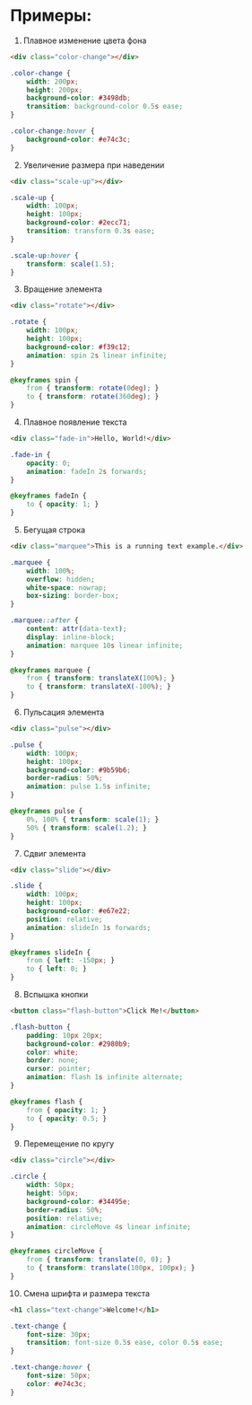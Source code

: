 # Примеры:

1. Плавное изменение цвета фона

```html
<div class="color-change"></div>
```

```css
.color-change {
    width: 200px;
    height: 200px;
    background-color: #3498db;
    transition: background-color 0.5s ease;
}

.color-change:hover {
    background-color: #e74c3c;
}
```

2. Увеличение размера при наведении

```html
<div class="scale-up"></div>
```

```css
.scale-up {
    width: 100px;
    height: 100px;
    background-color: #2ecc71;
    transition: transform 0.3s ease;
}

.scale-up:hover {
    transform: scale(1.5);
}
```

3. Вращение элемента

```html
<div class="rotate"></div>
```

```css
.rotate {
    width: 100px;
    height: 100px;
    background-color: #f39c12;
    animation: spin 2s linear infinite;
}

@keyframes spin {
    from { transform: rotate(0deg); }
    to { transform: rotate(360deg); }
}
```

4. Плавное появление текста
```html
<div class="fade-in">Hello, World!</div>
```

```css
.fade-in {
    opacity: 0;
    animation: fadeIn 2s forwards;
}

@keyframes fadeIn {
    to { opacity: 1; }
}
```

5. Бегущая строка
```html
<div class="marquee">This is a running text example.</div>
```

```css
.marquee {
    width: 100%;
    overflow: hidden;
    white-space: nowrap;
    box-sizing: border-box;
}

.marquee::after {
    content: attr(data-text);
    display: inline-block;
    animation: marquee 10s linear infinite;
}

@keyframes marquee {
    from { transform: translateX(100%); }
    to { transform: translateX(-100%); }
}
```

6. Пульсация элемента

```html
<div class="pulse"></div>
```

```css
.pulse {
    width: 100px;
    height: 100px;
    background-color: #9b59b6;
    border-radius: 50%;
    animation: pulse 1.5s infinite;
}

@keyframes pulse {
    0%, 100% { transform: scale(1); }
    50% { transform: scale(1.2); }
}
```

7. Сдвиг элемента

```html
<div class="slide"></div>
```

```css
.slide {
    width: 100px;
    height: 100px;
    background-color: #e67e22;
    position: relative;
    animation: slideIn 1s forwards;
}

@keyframes slideIn {
    from { left: -150px; }
    to { left: 0; }
}
```

8. Вспышка кнопки
```html
<button class="flash-button">Click Me!</button>
```

```css
.flash-button {
    padding: 10px 20px;
    background-color: #2980b9;
    color: white;
    border: none;
    cursor: pointer;
    animation: flash 1s infinite alternate;
}

@keyframes flash {
    from { opacity: 1; }
    to { opacity: 0.5; }
}
```

9. Перемещение по кругу
```html
<div class="circle"></div>
```
```css
.circle {
    width: 50px;
    height: 50px;
    background-color: #34495e;
    border-radius: 50%;
    position: relative;
    animation: circleMove 4s linear infinite;
}

@keyframes circleMove {
    from { transform: translate(0, 0); }
    to { transform: translate(100px, 100px); }
}
```

10. Смена шрифта и размера текста

```html
<h1 class="text-change">Welcome!</h1>
```

```css
.text-change {
    font-size: 30px;
    transition: font-size 0.5s ease, color 0.5s ease;
}

.text-change:hover {
    font-size: 50px;
    color: #e74c3c;
}
```
